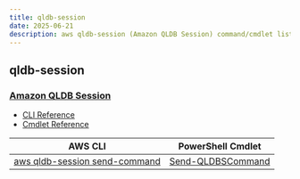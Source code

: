 ```yaml
---
title: qldb-session
date: 2025-06-21
description: aws qldb-session (Amazon QLDB Session) command/cmdlet list.
---
```


## qldb-session

### [Amazon QLDB Session](https://aws.amazon.com/qldb/)

* [CLI Reference](https://awscli.amazonaws.com/v2/documentation/api/latest/reference/qldb-session/index.html)
* [Cmdlet Reference](https://docs.aws.amazon.com/powershell/latest/reference/items/QLDBSession_cmdlets.html)

|AWS CLI|PowerShell Cmdlet|
|----|----|
|[aws qldb-session send-command](https://awscli.amazonaws.com/v2/documentation/api/latest/reference/qldb-session/send-command.html)|[Send-QLDBSCommand](https://docs.aws.amazon.com/powershell/latest/reference/items/Send-QLDBSCommand.html)|

